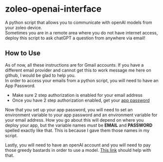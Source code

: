 # zoleo-openai-interface
A python script that allows you to communicate with openAI models from your zoleo device.  
Sometimes you are in a remote area where you do not have internet access, deploy this script to ask chatGPT a question from anywhere via email!
## How to Use
As of now, all these instructions are for Gmail accounts.  If you have a different email provider and cannot get this to work message me here on github, I would be glad to help you.  
In order to access your emails from a python script, you will need to have an App Password.
* Make sure 2 step authorization is enabled for your email address
* Once you have 2 step authorization enabled, get your [app password](https://myaccount.google.com/apppasswords)
  
Now that you set up your app password, you will need to set an environment variable to your app password and an environment variable for your email address.  How you go about this will depend on where you deploy your app, but the variable names *must* be **EMAIL** and **PASSWORD** spelled exactly like that.  This is because I gave them those names in my script.

Lastly, you will need to have an openAI account and you will need to pay those greedy bastards in order to use a model.  [This link](https://www.datacamp.com/tutorial/using-gpt-models-via-the-openai-api-in-python) should help with that.  

